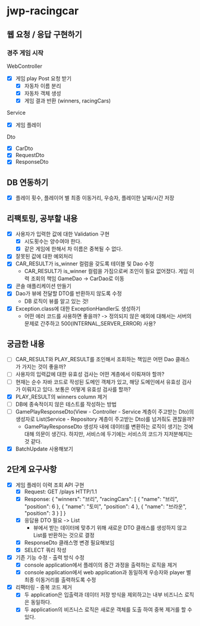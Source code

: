 # jwp-racingcar

## 웹 요청 / 응답 구현하기

### 경주 게임 시작
WebController
- [x] 게임 play Post 요청 받기
  - [x] 자동차 이름 분리
  - [x] 자동차 객체 생성
  - [x] 게임 결과 반환 (winners, racingCars)

Service
- [x] 게임 플레이

Dto
- [x] CarDto
- [x] RequestDto
- [x] ResponseDto

## DB 연동하기
- [x] 플레이 횟수, 플레이어 별 최종 이동거리, 우승자, 플레이한 날짜/시간 저장

## 리팩토링, 공부할 내용
- [x] 사용자가 입력한 값에 대한 Validation 구현
  - [x] 시도횟수는 양수여야 한다.
  - [x] 같은 게임에 한해서 차 이름은 중복될 수 없다.
- [x] 잘못된 값에 대한 예외처리
- [x] CAR_RESULT가 is_winner 컬럼을 갖도록 테이블 및 Dao 수정
  - CAR_RESULT가 is_winner 컬럼을 가짐으로써 조인이 필요 없어졌다. 게임 이력 조회의 책임 GameDao -> CarDao로 이동
- [x] 콘솔 애플리케이션 만들기
- [x] Dao가 뷰에 전달할 DTO를 반환하지 않도록 수정
  - DB 로직이 뷰를 알고 있는 것!
- [x] Exception.class에 대한 ExceptionHandler도 생성하기
  - 어떤 에러 코드를 사용하면 좋을까? -> 정의되지 않은 예외에 대해서는 서버의 문제로 간주하고 500(INTERNAL_SERVER_ERROR) 사용?
  

## 궁금한 내용
- [ ] CAR_RESULT와 PLAY_RESULT를 조인해서 조회하는 책임은 어떤 Dao 클래스가 가지는 것이 좋을까?
- [ ] 사용자의 입력값에 대한 유효성 검사는 어떤 계층에서 이뤄져야 할까?
- [ ] 현재는 순수 자바 코드로 작성된 도메인 객체가 있고, 해당 도메인에서 유효성 검사가 이뤄지고 있다. 보통은 어떻게 유효성 검사를 할까?
- [x] PLAY_RESULT의 winners column 제거
- [ ] DB에 종속적이지 않은 테스트를 작성하는 방법
- [ ] GamePlayResponseDto(View - Controller - Service 계층이 주고받는 Dto)의 생성자로 List<GameFinishedCarDto>(Service - Repository 계층이 주고받는 Dto)를 넘겨줘도 괜찮을까?
  - GamePlayResponseDto 생성자 내에 데이터를 변환하는 로직이 생기는 것에 대해 의문이 생긴다. 하지만, 서비스에 두기에는 서비스의 코드가 지저분해지는 것 같다.
- [x] BatchUpdate 사용해보기

## 2단계 요구사항
- [x] 게임 플레이 이력 조회 API 구현
  - [x] Request: GET /plays HTTP/1.1
  - [x] Response:
    {
      "winners": "브리",
      "racingCars": [
        {
          "name": "브리",
          "position": 6
        },
        {
          "name": "토미",
          "position": 4
        },
        {
          "name": "브라운",
          "position": 3
        }
      ]
    }
  - [x] 응답용 DTO 필요 -> List<ResponseDto>
    - 뷰에서 받는 데이터에 맞추기 위해 새로운 DTO 클래스를 생성하지 않고 List를 반환하는 것으로 결정
  - [x] ResponseDto 클래스명 변경 필요해보임
  - [x] SELECT 쿼리 작성
- [x] 기존 기능 수정 - 출력 방식 수정
  - [x] console application에서 플레이의 중간 과정을 출력하는 로직을 제거
  - [x] console application에서 web application과 동일하게 우승자와 player 별 최종 이동거리를 출력하도록 수정
- [x] 리팩터링 - 중복 코드 제거
  - [x] 두 application은 입출력과 데이터 저장 방식을 제외하고는 내부 비즈니스 로직은 동일하다.
  - [x] 두 application의 비즈니스 로직은 새로운 객체를 도출 하여 중복 제거를 할 수 있다.
